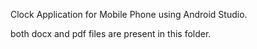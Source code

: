 Clock Application for Mobile Phone using Android Studio.

both docx and pdf files are present in this folder.
